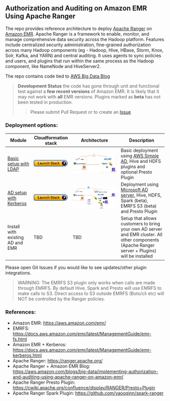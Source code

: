 ## Authorization and Auditing on Amazon EMR Using Apache Ranger

The repo provides reference architecture to deploy [Apache Ranger](https://ranger.apache.org/) on [Amazon EMR](https://aws.amazon.com/emr/). Apache Ranger is a framework to enable, monitor, and manage comprehensive data security across the Hadoop platform. 
Features include centralized security administration, 
fine-grained authorization across many Hadoop components (eg - Hadoop, Hive, HBase, Storm, Knox, Solr, Kafka, and YARN) and central auditing. 
It uses agents to sync policies and users, and plugins that run within the same process as the Hadoop component, like NameNode and HiveServer2.

The repo contains code tied to [AWS Big Data Blog](https://aws.amazon.com/blogs/big-data/implementing-authorization-and-auditing-using-apache-ranger-on-amazon-emr/)

> **Development Status** the code has gone through unit and functional test against a **few recent versions** of Amazon EMR. 
> It is likely that it may not work with **all** EMR versions.
> Plugins marked as **beta** has not been tested in production.
>> Please submit Pull Request or to create an [Issue](https://github.com/varunrao/aws-blog-emr-ranger/issues/new)
>
### Deployment options: 

| Module | Cloudformation stack | Architecture | Description |
| ---------------- | --- | --- |-------------------------------------------------------- |
| [Basic setup with LDAP](v1) | [![Foo](images/launch_stack.png)](https://console.aws.amazon.com/cloudformation/home?region=us-east-1#/stacks/new?stackName=EMRSecurityWithRangerV1&templateURL=https://s3.amazonaws.com/aws-bigdata-blog/artifacts/aws-blog-emr-ranger/cloudformation/nestedstack.template) | ![](images/simple-ad-setup.png) | Basic deployment using [AWS Simple AD](https://docs.aws.amazon.com/directoryservice/latest/admin-guide/directory_simple_ad.html), Hive and HDFS plugins and optional Presto Plugin|
| [AD setup with Kerberos](v2) | [![Foo](images/launch_stack.png)](https://console.aws.amazon.com/cloudformation/home?region=us-east-1#/stacks/new?stackName=EMRSecurityWithRangerV2&templateURL=https://aws-bigdata-blog.s3.amazonaws.com/artifacts/aws-blog-emr-ranger-v2/cloudformations/rootcf.template) | ![](images/emr-ranger-v2.png) | Deployment using [Microsoft AD server](https://docs.microsoft.com/en-us/windows-server/identity/ad-ds/get-started/virtual-dc/active-directory-domain-services-overview), Hive, HDFS, Spark (beta), EMRFS S3 (beta) and Presto Plugin |
| Install with existing AD and EMR | TBD | TBD | Setup that allows customers to bring your own AD server and EMR cluster. All other components (Apache Ranger server + Plugins) will be installed |

Please open Git Issues if you would like to see updates/other plugin integrations. 

> WARNING: The EMRFS S3 plugin only works when calls are made through EMRFS. By default Hive, Spark and Presto will use EMRFS to make calls to S3. Direct access to S3 outside EMRFS (Boto/cli etc) will NOT be controlled by the Ranger policies.

### References:

 - Amazon EMR: https://aws.amazon.com/emr/
 - EMRFS: https://docs.aws.amazon.com/emr/latest/ManagementGuide/emr-fs.html
 - Amazon EMR + Kerberos: https://docs.aws.amazon.com/emr/latest/ManagementGuide/emr-kerberos.html 
 - Apache Ranger: https://ranger.apache.org/
 - Apache Ranger + Amazon EMR Blog: https://aws.amazon.com/blogs/big-data/implementing-authorization-and-auditing-using-apache-ranger-on-amazon-emr/
 - Apache Ranger Presto Plugin: https://cwiki.apache.org/confluence/display/RANGER/Presto+Plugin
 - Apache Ranger Spark Plugin: https://github.com/yaooqinn/spark-ranger
